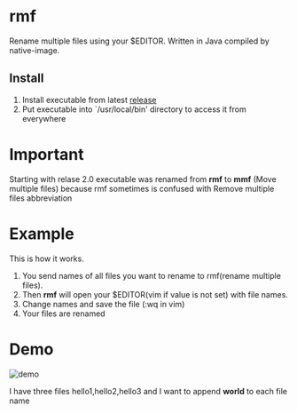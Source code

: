 # rmf
Rename multiple files using your $EDITOR. Written in Java compiled by native-image.

## Install
1. Install executable from latest [release](https://github.com/strogiyotec/rmf/releases)
2. Put executable into `/usr/local/bin' directory to access it from everywhere

# Important
Starting with relase 2.0 executable was renamed from **rmf** to **mmf** 
(Move multiple files) because rmf sometimes is confused with Remove multiple files abbreviation

# Example

This is how it works.
1. You send names of all files you want to rename to rmf(rename multiple files).
2. Then **rmf** will open your $EDITOR(vim if value is not set) with file names.
3. Change names and save the file (:wq in vim)
4. Your files are renamed 

# Demo
![demo](https://raw.githubusercontent.com/strogiyotec/rmf/master/statics/example_2.gif)

I have three files hello1,hello2,hello3 and I want to append **world** to each file name
